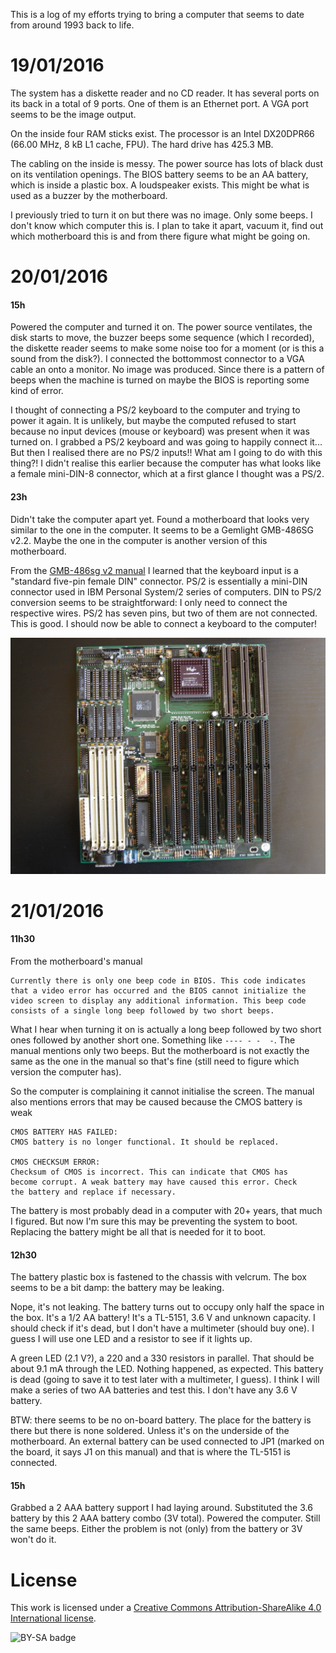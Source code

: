 This is a log of my efforts trying to bring a computer that seems to date from around 1993 back to life.


19/01/2016
=====

The system has a diskette reader and no CD reader. It has several ports on its back in a total of 9 ports. One of them is an Ethernet port. A VGA port seems to be the image output.

On the inside four RAM sticks exist. The processor is an Intel DX20DPR66 (66.00 MHz, 8 kB L1 cache, FPU). The hard drive has 425.3 MB.

The cabling on the inside is messy. The power source has lots of black dust on its ventilation openings. The BIOS battery seems to be an AA battery, which is inside a plastic box. A loudspeaker exists. This might be what is used as a buzzer by the motherboard.

I previously tried to turn it on but there was no image. Only some beeps. I don't know which computer this is. I plan to take it apart, vacuum it, find out which motherboard this is and from there figure what might be going on.


20/01/2016
=====

#### 15h

Powered the computer and turned it on. The power source ventilates, the disk starts to move, the buzzer beeps some sequence (which I recorded), the diskette reader seems to make some noise too for a moment (or is this a sound from the disk?). I connected the bottommost connector to a VGA cable an onto a monitor. No image was produced. Since there is a pattern of beeps when the machine is turned on maybe the BIOS is reporting some kind of error.

I thought of connecting a PS/2 keyboard to the computer and trying to power it again. It is unlikely, but maybe the computed refused to start because no input devices (mouse or keyboard) was present when it was turned on. I grabbed a PS/2 keyboard and was going to happily connect it... But then I realised there are no PS/2 inputs!! What am I going to do with this thing?! I didn't realise this earlier because the computer has what looks like a female mini-DIN-8 connector, which at a first glance I thought was a PS/2.

#### 23h

Didn't take the computer apart yet. Found a motherboard that looks very similar to the one in the computer. It seems to be a Gemlight GMB-486SG v2.2. Maybe the one in the computer is another version of this motherboard.

From the [GMB-486sg v2 manual](doc/GMB-486sg-v2_603.pdf) I learned that the keyboard input is a "standard five-pin female DIN" connector. PS/2 is essentially a mini-DIN connector used in IBM Personal System/2 series of computers. DIN to PS/2 conversion seems to be straightforward: I only need to connect the respective wires. PS/2 has seven pins, but two of them are not connected. This is good. I should now be able to connect a keyboard to the computer!

![Gemlight GMB-486SG v2.2](img/Gemlight_GMB-486SG_v2.2.jpg)


21/01/2016
==========

#### 11h30

From the motherboard's manual

    Currently there is only one beep code in BIOS. This code indicates
    that a video error has occurred and the BIOS cannot initialize the
    video screen to display any additional information. This beep code
    consists of a single long beep followed by two short beeps.

What I hear when turning it on is actually a long beep followed by two short ones followed by another short one. Something like `---- - -  -`. The manual mentions only two beeps. But the motherboard is not exactly the same as the one in the manual so that's fine (still need to figure which version the computer has).

So the computer is complaining it cannot initialise the screen. The manual also mentions errors that may be caused because the CMOS battery is weak

    CMOS BATTERY HAS FAILED:
    CMOS battery is no longer functional. It should be replaced.

    CMOS CHECKSUM ERROR:
    Checksum of CMOS is incorrect. This can indicate that CMOS has
    become corrupt. A weak battery may have caused this error. Check
    the battery and replace if necessary.

The battery is most probably dead in a computer with 20+ years, that much I figured. But now I'm sure this may be preventing the system to boot. Replacing the battery might be all that is needed for it to boot.

#### 12h30

The battery plastic box is fastened to the chassis with velcrum. The box seems to be a bit damp: the battery may be leaking.

Nope, it's not leaking. The battery turns out to occupy only half the space in the box. It's a 1/2 AA battery! It's a TL-5151, 3.6 V and unknown capacity. I should check if it's dead, but I don't have a multimeter (should buy one). I guess I will use one LED and a resistor to see if it lights up.

A green LED (2.1 V?), a 220 and a 330 resistors in parallel. That should be about 9.1 mA through the LED. Nothing happened, as expected. This battery is dead (going to save it to test later with a multimeter, I guess). I think I will make a series of two AA batteries and test this. I don't have any 3.6 V battery.

BTW: there seems to be no on-board battery. The place for the battery is there but there is none soldered. Unless it's on the underside of the motherboard. An external battery can be used connected to JP1 (marked on the board, it says J1 on this manual) and that is where the TL-5151 is connected.

#### 15h

Grabbed a 2 AAA battery support I had laying around. Substituted the 3.6 battery by this 2 AAA battery combo (3V total). Powered the computer. Still the same beeps. Either the problem is not (only) from the battery or 3V won't do it.


License
=======

This work is licensed under a [Creative Commons Attribution-ShareAlike 4.0 International license][license].

![BY-SA badge][by-sa-badge]

[license]: http://creativecommons.org/licenses/by-sa/4.0/
[by-sa-badge]: https://licensebuttons.net/l/by-sa/4.0/88x31.png
